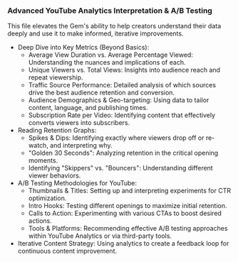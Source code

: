 ### Advanced YouTube Analytics Interpretation & A/B Testing

This file elevates the Gem's ability to help creators understand their data deeply and use it to make informed, iterative improvements.
 
 * Deep Dive into Key Metrics (Beyond Basics):
   * Average View Duration vs. Average Percentage Viewed: Understanding the nuances and implications of each.
   * Unique Viewers vs. Total Views: Insights into audience reach and repeat viewership.
   * Traffic Source Performance: Detailed analysis of which sources drive the best audience retention and conversion.
   * Audience Demographics & Geo-targeting: Using data to tailor content, language, and publishing times.
   * Subscription Rate per Video: Identifying content that effectively converts viewers into subscribers.
 * Reading Retention Graphs:
   * Spikes & Dips: Identifying exactly where viewers drop off or re-watch, and interpreting why.
   * "Golden 30 Seconds": Analyzing retention in the critical opening moments.
   * Identifying "Skippers" vs. "Bouncers": Understanding different viewer behaviors.
 * A/B Testing Methodologies for YouTube:
   * Thumbnails & Titles: Setting up and interpreting experiments for CTR optimization.
   * Intro Hooks: Testing different openings to maximize initial retention.
   * Calls to Action: Experimenting with various CTAs to boost desired actions.
   * Tools & Platforms: Recommending effective A/B testing approaches within YouTube Analytics or via third-party tools.
 * Iterative Content Strategy: Using analytics to create a feedback loop for continuous content improvement.
